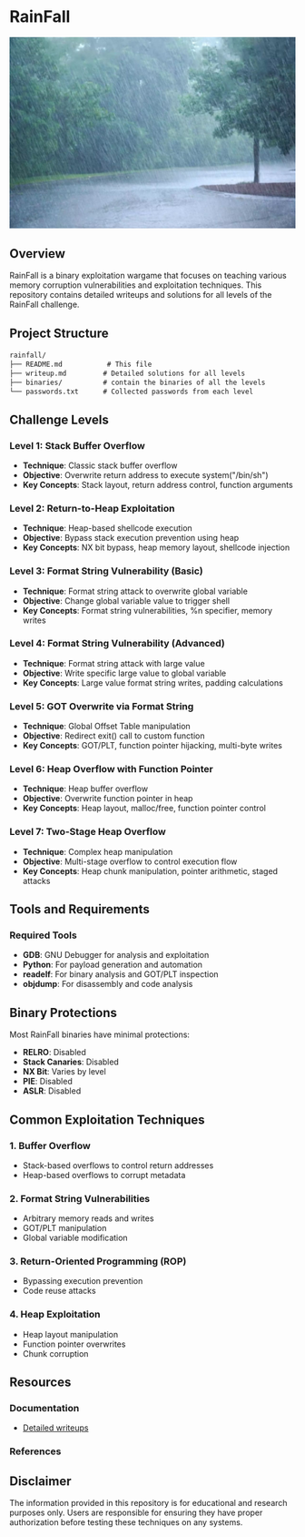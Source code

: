 # RainFall
![header](/binaries/rain.jpg)
## Overview

RainFall is a binary exploitation wargame that focuses on teaching various memory corruption vulnerabilities and exploitation techniques. This repository contains detailed writeups and solutions for all levels of the RainFall challenge.

## Project Structure

```
rainfall/
├── README.md           # This file
├── writeup.md         # Detailed solutions for all levels
├── binaries/          # contain the binaries of all the levels
└── passwords.txt      # Collected passwords from each level
```

## Challenge Levels

### Level 1: Stack Buffer Overflow
- **Technique**: Classic stack buffer overflow
- **Objective**: Overwrite return address to execute system("/bin/sh")
- **Key Concepts**: Stack layout, return address control, function arguments

### Level 2: Return-to-Heap Exploitation
- **Technique**: Heap-based shellcode execution
- **Objective**: Bypass stack execution prevention using heap
- **Key Concepts**: NX bit bypass, heap memory layout, shellcode injection

### Level 3: Format String Vulnerability (Basic)
- **Technique**: Format string attack to overwrite global variable
- **Objective**: Change global variable value to trigger shell
- **Key Concepts**: Format string vulnerabilities, %n specifier, memory writes

### Level 4: Format String Vulnerability (Advanced)
- **Technique**: Format string attack with large value
- **Objective**: Write specific large value to global variable
- **Key Concepts**: Large value format string writes, padding calculations

### Level 5: GOT Overwrite via Format String
- **Technique**: Global Offset Table manipulation
- **Objective**: Redirect exit() call to custom function
- **Key Concepts**: GOT/PLT, function pointer hijacking, multi-byte writes

### Level 6: Heap Overflow with Function Pointer
- **Technique**: Heap buffer overflow
- **Objective**: Overwrite function pointer in heap
- **Key Concepts**: Heap layout, malloc/free, function pointer control

### Level 7: Two-Stage Heap Overflow
- **Technique**: Complex heap manipulation
- **Objective**: Multi-stage overflow to control execution flow
- **Key Concepts**: Heap chunk manipulation, pointer arithmetic, staged attacks

## Tools and Requirements

### Required Tools
- **GDB**: GNU Debugger for analysis and exploitation
- **Python**: For payload generation and automation
- **readelf**: For binary analysis and GOT/PLT inspection
- **objdump**: For disassembly and code analysis


## Binary Protections

Most RainFall binaries have minimal protections:
- **RELRO**: Disabled
- **Stack Canaries**: Disabled  
- **NX Bit**: Varies by level
- **PIE**: Disabled
- **ASLR**: Disabled

## Common Exploitation Techniques

### 1. Buffer Overflow
- Stack-based overflows to control return addresses
- Heap-based overflows to corrupt metadata

### 2. Format String Vulnerabilities
- Arbitrary memory reads and writes
- GOT/PLT manipulation
- Global variable modification

### 3. Return-Oriented Programming (ROP)
- Bypassing execution prevention
- Code reuse attacks

### 4. Heap Exploitation
- Heap layout manipulation
- Function pointer overwrites
- Chunk corruption

## Resources

### Documentation
- [Detailed writeups](writeup.md)

### References
<!-- - OWASP Binary Exploitation
- Phrack Magazine
- "The Shellcoder's Handbook"
- "Hacking: The Art of Exploitation" -->


## Disclaimer

The information provided in this repository is for educational and research purposes only. Users are responsible for ensuring they have proper authorization before testing these techniques on any systems.

